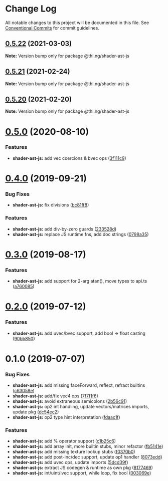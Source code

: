 # Change Log

All notable changes to this project will be documented in this file.
See [Conventional Commits](https://conventionalcommits.org) for commit guidelines.

## [0.5.22](https://github.com/thi-ng/umbrella/compare/@thi.ng/shader-ast-js@0.5.21...@thi.ng/shader-ast-js@0.5.22) (2021-03-03)

**Note:** Version bump only for package @thi.ng/shader-ast-js





## [0.5.21](https://github.com/thi-ng/umbrella/compare/@thi.ng/shader-ast-js@0.5.20...@thi.ng/shader-ast-js@0.5.21) (2021-02-24)

**Note:** Version bump only for package @thi.ng/shader-ast-js





## [0.5.20](https://github.com/thi-ng/umbrella/compare/@thi.ng/shader-ast-js@0.5.19...@thi.ng/shader-ast-js@0.5.20) (2021-02-20)

**Note:** Version bump only for package @thi.ng/shader-ast-js





# [0.5.0](https://github.com/thi-ng/umbrella/compare/@thi.ng/shader-ast-js@0.4.40...@thi.ng/shader-ast-js@0.5.0) (2020-08-10)


### Features

* **shader-ast-js:** add vec coercions & bvec ops ([3f111c9](https://github.com/thi-ng/umbrella/commit/3f111c98190c8c6972033901df391a237d7d8491))





# [0.4.0](https://github.com/thi-ng/umbrella/compare/@thi.ng/shader-ast-js@0.3.1...@thi.ng/shader-ast-js@0.4.0) (2019-09-21)

### Bug Fixes

* **shader-ast-js:** fix divisions ([bc81ff8](https://github.com/thi-ng/umbrella/commit/bc81ff8))

### Features

* **shader-ast-js:** add div-by-zero guards ([233528d](https://github.com/thi-ng/umbrella/commit/233528d))
* **shader-ast-js:** replace JS runtime fns, add doc strings ([0798a35](https://github.com/thi-ng/umbrella/commit/0798a35))

# [0.3.0](https://github.com/thi-ng/umbrella/compare/@thi.ng/shader-ast-js@0.2.3...@thi.ng/shader-ast-js@0.3.0) (2019-08-17)

### Features

* **shader-ast-js:** add support for 2-arg atan(), move types to api.ts ([a760085](https://github.com/thi-ng/umbrella/commit/a760085))

# [0.2.0](https://github.com/thi-ng/umbrella/compare/@thi.ng/shader-ast-js@0.1.1...@thi.ng/shader-ast-js@0.2.0) (2019-07-12)

### Features

* **shader-ast-js:** add uvec/bvec support, add bool => float casting ([90bb850](https://github.com/thi-ng/umbrella/commit/90bb850))

# 0.1.0 (2019-07-07)

### Bug Fixes

* **shader-ast-js:** add missing faceForward, reflect, refract builtins ([c63058e](https://github.com/thi-ng/umbrella/commit/c63058e))
* **shader-ast-js:** add/fix vec4 ops ([7f7f1f6](https://github.com/thi-ng/umbrella/commit/7f7f1f6))
* **shader-ast-js:** avoid extraneous semicolons ([2b56c91](https://github.com/thi-ng/umbrella/commit/2b56c91))
* **shader-ast-js:** op2 int handling, update vectors/matrices imports, update pkg ([dc54ec2](https://github.com/thi-ng/umbrella/commit/dc54ec2))
* **shader-ast-js:** op2 type hint interpretation ([fdaac1f](https://github.com/thi-ng/umbrella/commit/fdaac1f))

### Features

* **shader-ast-js:** add % operator support ([c1b25c6](https://github.com/thi-ng/umbrella/commit/c1b25c6))
* **shader-ast-js:** add array init, more builtin stubs, minor refactor ([fb5141e](https://github.com/thi-ng/umbrella/commit/fb5141e))
* **shader-ast-js:** add missing texture lookup stubs ([f0370b0](https://github.com/thi-ng/umbrella/commit/f0370b0))
* **shader-ast-js:** add post-inc/dec support, update op1 handler ([8073edd](https://github.com/thi-ng/umbrella/commit/8073edd))
* **shader-ast-js:** add uvec ops, update imports ([5dcd39f](https://github.com/thi-ng/umbrella/commit/5dcd39f))
* **shader-ast-js:** extract JS codegen & runtime as own pkg ([8177469](https://github.com/thi-ng/umbrella/commit/8177469))
* **shader-ast-js:** int/uint/ivec support, while loop, fix bool ([003069e](https://github.com/thi-ng/umbrella/commit/003069e))
